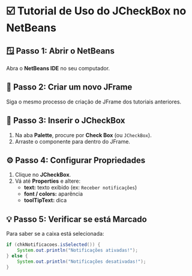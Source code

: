 # ☑️ Tutorial de Uso do JCheckBox no NetBeans

## 🪟 Passo 1: Abrir o NetBeans
Abra o **NetBeans IDE** no seu computador.

## 🧱 Passo 2: Criar um novo JFrame
Siga o mesmo processo de criação de JFrame dos tutoriais anteriores.

## 🔘 Passo 3: Inserir o JCheckBox
1. Na aba **Palette**, procure por **Check Box** (ou `JCheckBox`).  
2. Arraste o componente para dentro do JFrame.

## ⚙️ Passo 4: Configurar Propriedades
1. Clique no **JCheckBox**.  
2. Vá até **Properties** e altere:
   - **text:** texto exibido (ex: `Receber notificações`)  
   - **font / colors:** aparência  
   - **toolTipText:** dica  

## 💡 Passo 5: Verificar se está Marcado
Para saber se a caixa está selecionada:
```java
if (chkNotificacoes.isSelected()) {
    System.out.println("Notificações ativadas!");
} else {
    System.out.println("Notificações desativadas!");
}
